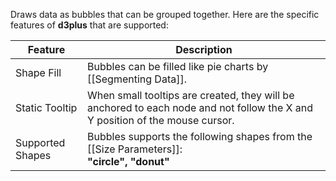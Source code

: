 Draws data as bubbles that can be grouped together. Here are the specific features of **d3plus** that are supported:

|Feature|Description|
|---|---|
|Shape Fill|Bubbles can be filled like pie charts by [[Segmenting Data]].|
|Static Tooltip|When small tooltips are created, they will be anchored to each node and not follow the X and Y position of the mouse cursor.|
|Supported Shapes|Bubbles supports the following shapes from the [[Size Parameters]]:<br>**"circle", "donut"**|

